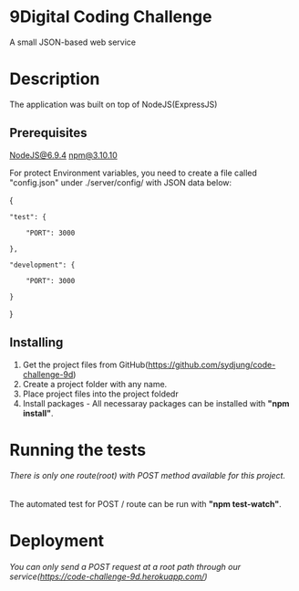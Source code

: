 # 9Digital Coding Challenge
A small JSON-based web service

# Description
The application was built on top of NodeJS(ExpressJS)

## Prerequisites
NodeJS@6.9.4
npm@3.10.10

For protect Environment variables,
you need to create a file called "config.json" under ./server/config/ with JSON data below:

{

	"test": {
	
		"PORT": 3000
		
	},
	
	"development": {
	
		"PORT": 3000		
		
	}
	
}

## Installing
1. Get the project files from GitHub(https://github.com/sydjung/code-challenge-9d)
2. Create a project folder with any name.
3. Place project files into the project foldedr
4. Install packages - All necessaray packages can be installed with **"npm install"**.

# Running the tests
###### There is only one route(root) with POST method available for this project.
The automated test for POST / route can be run with **"npm test-watch"**.

# Deployment
###### You can only send a POST request at a root path through our service(https://code-challenge-9d.herokuapp.com/)




